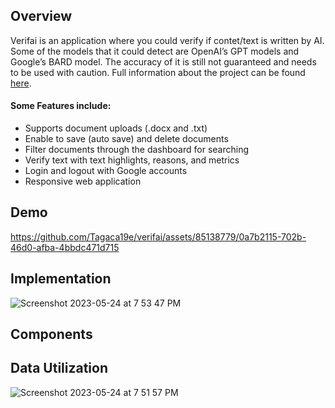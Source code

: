 ## Overview
Verifai is an application where you could verify if contet/text is written by AI. Some of the models that it could detect are OpenAI’s GPT models and Google’s BARD model. The accuracy of it is still not guaranteed and needs to be used with caution. Full information about the project can be found [here](https://docs.google.com/presentation/d/1-NYUL7cNRLZ8P7j8_9K7xmAjeKX3KJPH25CAVqFnVHM/edit?usp=sharing).

#### Some Features include:
- Supports document uploads (.docx and .txt)
- Enable to save (auto save) and delete documents
- Filter documents through the dashboard for searching
- Verify text with text highlights, reasons, and metrics
- Login and logout with Google accounts
- Responsive web application

## Demo
https://github.com/Tagaca19e/verifai/assets/85138779/0a7b2115-702b-46d0-afba-4bbdc471d715

## Implementation
![Screenshot 2023-05-24 at 7 53 47 PM](https://github.com/Tagaca19e/verifai/assets/85138779/a6c8d2ed-c46a-4e89-aa2e-d4e87a22516e)

## Components


## Data Utilization
![Screenshot 2023-05-24 at 7 51 57 PM](https://github.com/Tagaca19e/verifai/assets/85138779/92671b17-b7ca-4e6f-91b2-61c70039d262)






